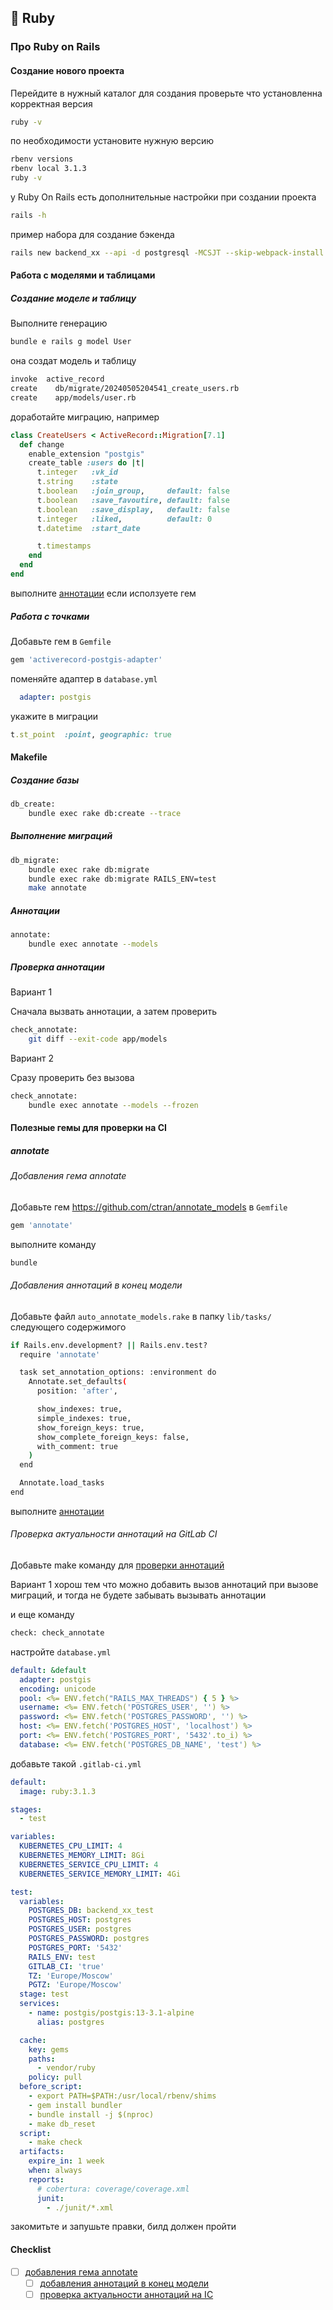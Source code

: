 ## 💎 Ruby

### Про Ruby on Rails

#### Создание нового проекта

Перейдите в нужный каталог для создания
проверьте что установленна корректная версия

```sh
ruby -v
```

по необходимости установите нужную версию

```sh
rbenv versions
rbenv local 3.1.3
ruby -v
```

у Ruby On Rails есть дополнительные настройки при создании проекта

```sh
rails -h
```

пример набора для создание бэкенда

```sh
rails new backend_xx --api -d postgresql -MCSJT --skip-webpack-install --skip-action-mailbox --skip-action-text --skip-active-job --skip-active-storage --skip-spring --skip-listen --skip-system-test --skip-bootsnap
```

#### Работа с моделями и таблицами

##### Создание моделе и таблицу

Выполните генерацию
```sh
bundle e rails g model User 
```

она создат модель и таблицу
```sh
invoke  active_record
create    db/migrate/20240505204541_create_users.rb
create    app/models/user.rb
```

доработайте миграцию, например
```ruby
class CreateUsers < ActiveRecord::Migration[7.1]
  def change
    enable_extension "postgis"
    create_table :users do |t|
      t.integer   :vk_id
      t.string    :state
      t.boolean   :join_group,     default: false
      t.boolean   :save_favoutire, default: false
      t.boolean   :save_display,   default: false
      t.integer   :liked,          default: 0
      t.datetime  :start_date

      t.timestamps
    end
  end
end
```

выполните [аннотации](#аннотации) если исползуете гем

##### Работа с точками

Добавьте гем в `Gemfile`
```ruby
gem 'activerecord-postgis-adapter'
```

поменяйте адаптер в `database.yml`
```yaml
  adapter: postgis
```

укажите в миграции
```ruby
t.st_point  :point, geographic: true
```

#### Makefile

##### Создание базы

```sh
db_create:
	bundle exec rake db:create --trace
```

##### Выполнение миграций

```sh
db_migrate:
	bundle exec rake db:migrate
	bundle exec rake db:migrate RAILS_ENV=test
	make annotate
```

##### Аннотации

```sh
annotate:
	bundle exec annotate --models
```

##### Проверка аннотации

Вариант 1

Сначала вызвать аннотации, а затем проверить

```sh
check_annotate:
	git diff --exit-code app/models
```

Вариант 2

Сразу проверить без вызова

```sh
check_annotate:
	bundle exec annotate --models --frozen
```

#### Полезные гемы для проверки на CI

##### annotate

###### Добавления гема annotate

Добавьте гем https://github.com/ctran/annotate_models в `Gemfile`

```ruby
gem 'annotate'
```

выполните команду
```sh
bundle
```

###### Добавления аннотаций в конец модели

Добавьте файл `auto_annotate_models.rake` в папку `lib/tasks/` следующего содержимого 

```sh
if Rails.env.development? || Rails.env.test?
  require 'annotate'

  task set_annotation_options: :environment do
    Annotate.set_defaults(
      position: 'after',

      show_indexes: true,
      simple_indexes: true,
      show_foreign_keys: true,
      show_complete_foreign_keys: false,
      with_comment: true
    )
  end

  Annotate.load_tasks
end
```

выполните [аннотации](#аннотации)

###### Проверка актуальности аннотаций на GitLab CI

Добавьте make команду для [проверки аннотаций](#проверка-аннотации)

Вариант 1 хорош тем что можно добавить вызов аннотаций при вызове миграций, и тогда не будете забывать вызывать аннотации

и еще команду

```sh
check: check_annotate
```

настройте `database.yml`

```yaml
default: &default
  adapter: postgis
  encoding: unicode
  pool: <%= ENV.fetch("RAILS_MAX_THREADS") { 5 } %>
  username: <%= ENV.fetch('POSTGRES_USER', '') %>
  password: <%= ENV.fetch('POSTGRES_PASSWORD', '') %>
  host: <%= ENV.fetch('POSTGRES_HOST', 'localhost') %>
  port: <%= ENV.fetch('POSTGRES_PORT', '5432'.to_i) %>
  database: <%= ENV.fetch('POSTGRES_DB_NAME', 'test') %>
```

добавьте такой `.gitlab-ci.yml`

```yaml
default:
  image: ruby:3.1.3

stages:
  - test

variables:
  KUBERNETES_CPU_LIMIT: 4
  KUBERNETES_MEMORY_LIMIT: 8Gi
  KUBERNETES_SERVICE_CPU_LIMIT: 4
  KUBERNETES_SERVICE_MEMORY_LIMIT: 4Gi

test:
  variables:
    POSTGRES_DB: backend_xx_test
    POSTGRES_HOST: postgres
    POSTGRES_USER: postgres
    POSTGRES_PASSWORD: postgres
    POSTGRES_PORT: '5432'
    RAILS_ENV: test
    GITLAB_CI: 'true'
    TZ: 'Europe/Moscow'
    PGTZ: 'Europe/Moscow'
  stage: test
  services:
    - name: postgis/postgis:13-3.1-alpine
      alias: postgres

  cache:
    key: gems
    paths:
      - vendor/ruby
    policy: pull
  before_script:
    - export PATH=$PATH:/usr/local/rbenv/shims
    - gem install bundler
    - bundle install -j $(nproc)
    - make db_reset
  script:
    - make check
  artifacts:
    expire_in: 1 week
    when: always
    reports:
      # cobertura: coverage/coverage.xml
      junit:
        - ./junit/*.xml
```

закомитьте и запушьте правки, билд должен пройти

#### Checklist

- [ ] [добавления гема annotate](#добавления-гема-annotate)
  - [ ] [добавления аннотаций в конец модели](#добавления-аннотаций-в-конец-модели)
  - [ ] [проверка актуальности аннотаций на IC](#проверка-актуальности-аннотаций-на-ci)
